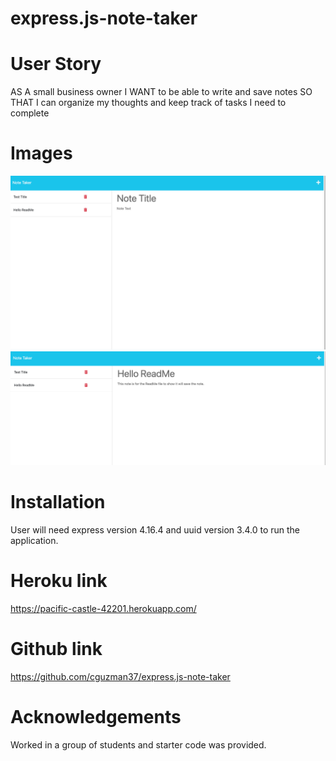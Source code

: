 # express.js-note-taker

# User Story
AS A small business owner
I WANT to be able to write and save notes
SO THAT I can organize my thoughts and keep track of tasks I need to complete

# Images
![This is an image](/images/note-saved.png)
![This is an image](/images/note-text.png)

# Installation
 User will need express version 4.16.4 and uuid version 3.4.0 to run the application.

# Heroku link
https://pacific-castle-42201.herokuapp.com/ 

# Github link

https://github.com/cguzman37/express.js-note-taker

# Acknowledgements
Worked in a group of students and starter code was provided.